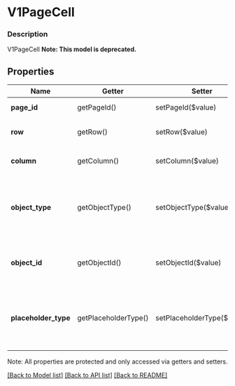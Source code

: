 # V1PageCell

### Description

V1PageCell
**Note: This model is deprecated.**

## Properties
Name | Getter | Setter | Type | Description | Notes
------------ | ------------- | ------------- | ------------- | ------------- | -------------
**page_id** | getPageId() | setPageId($value) | **string** | The unique identifier of the page the cell is included on. | [optional] 
**row** | getRow() | setRow($value) | **int** | The row of the cell. Always an integer between 0 and 4, inclusive. | [optional] 
**column** | getColumn() | setColumn($value) | **int** | The column of the cell. Always an integer between 0 and 4, inclusive. | [optional] 
**object_type** | getObjectType() | setObjectType($value) | **string** | The type of entity represented in the cell (ITEM, DISCOUNT, CATEGORY, or PLACEHOLDER). See [V1PageCellObjectType](#type-v1pagecellobjecttype) for possible values | [optional] 
**object_id** | getObjectId() | setObjectId($value) | **string** | The unique identifier of the entity represented in the cell. Not present for cells with an object_type of PLACEHOLDER. | [optional] 
**placeholder_type** | getPlaceholderType() | setPlaceholderType($value) | **string** | For a cell with an object_type of PLACEHOLDER, this value indicates the cell&#39;s special behavior. See [V1PageCellPlaceholderType](#type-v1pagecellplaceholdertype) for possible values | [optional] 

Note: All properties are protected and only accessed via getters and setters.

[[Back to Model list]](../../README.md#documentation-for-models) [[Back to API list]](../../README.md#documentation-for-api-endpoints) [[Back to README]](../../README.md)

